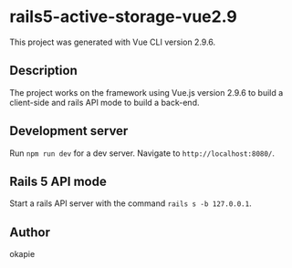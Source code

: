 # rails5-active-storage-vue2.9

This project was generated with Vue CLI version 2.9.6.

## Description

The project works on the framework using Vue.js version 2.9.6 to build a client-side and rails API mode to build a back-end.

## Development server

Run ```npm run dev``` for a dev server. Navigate to ```http://localhost:8080/```.

## Rails 5 API mode

Start a rails API server with the command ```rails s -b 127.0.0.1```.

## Author

okapie
